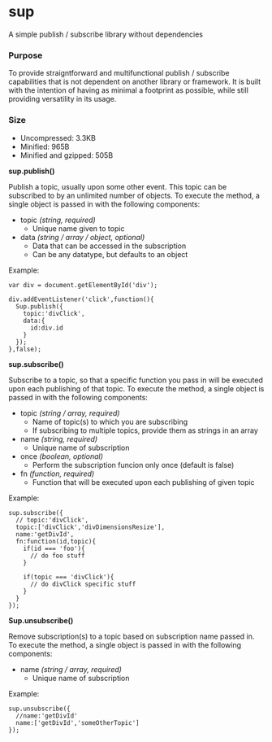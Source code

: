 sup
===

A simple publish / subscribe library without dependencies

### Purpose

To provide straigntforward and multifunctional publish / subscribe capabilities that is not dependent on another library or framework. It is built with the intention of having as minimal a footprint as possible, while still providing versatility in its usage.

### Size

+ Uncompressed: 3.3KB
+ Minified: 965B
+ Minified and gzipped: 505B

**sup.publish()**

Publish a topic, usually upon some other event. This topic can be subscribed to by an unlimited number of objects. To execute the method, a single object is passed in with the following components:
+ topic *(string, required)*
  + Unique name given to topic
+ data *(string / array / object, optional)*
  + Data that can be accessed in the subscription
  + Can be any datatype, but defaults to an object

Example:
```
var div = document.getElementById('div');

div.addEventListener('click',function(){
  Sup.publish({
    topic:'divClick',
    data:{
      id:div.id
    }
  });
},false);
```

**sup.subscribe()**

Subscribe to a topic, so that a specific function you pass in will be executed upon each publishing of that topic. To execute the method, a single object is passed in with the following components:
+ topic *(string / array, required)*
  + Name of topic(s) to which you are subscribing
  + If subscribing to multiple topics, provide them as strings in an array
+ name *(string, required)*
  + Unique name of subscription
+ once *(boolean, optional)*
  + Perform the subscription funcion only once (default is false)
+ fn *(function, required)*
  + Function that will be executed upon each publishing of given topic

Example:
```
sup.subscribe({
  // topic:'divClick',
  topic:['divClick','divDimensionsResize'],
  name:'getDivId',
  fn:function(id,topic){
    if(id === 'foo'){
      // do foo stuff
    }
    
    if(topic === 'divClick'){
      // do divClick specific stuff
    }
  }
});
```

**Sup.unsubscribe()**

Remove subscription(s) to a topic based on subscription name passed in. To execute the method, a single object is passed in with the following components:
+ name *(string / array, required)*
  + Unique name of subscription

Example:
```
sup.unsubscribe({
  //name:'getDivId'
  name:['getDivId','someOtherTopic']
});
```

